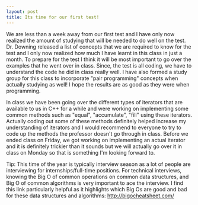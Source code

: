 ```yaml
---
layout: post
title: Its time for our first test!
---
```

We are less than a week away from our first test and I have only now realized the amount of studying that will be needed to do well on the test. Dr. Downing released a list of concepts that we are required to know for the test and I only now realized how much I have learnt in this class in just a month.
To prepare for the test I think it will be most important to go over the examples that he went over in class. Since, the test is all coding, we have to understand the code he did in class really well. I have also formed a study group for this class to incorporate "pair programming" concepts when actually studying as well! I hope the results are as good as they were when programming.

In class we have been going over the different types of iterators that are available to us in C++ for a while and were working on implementing some common methods such as "equal", "accumulate", "fill" using these iterators. Actually coding out some of these methods definitely helped increase my understanding of iterators and I would recommend to everyone to try to code up the methods the professor doesn't go through in class. Before we ended class on Friday, we got working on implementing an actual iterator and it is definitely trickier than it sounds but we will actually go over it in class on Monday so that is something I'm looking forward to.

Tip:
This time of the year is typically interview season as a lot of people are interviewing for internships/full-time positions. For technical interviews, knowing the Big O of common operations on common data structures, and Big O of common algorithms is very important to ace the interview. I find this link particularly helpful as it highlights which Big Os are good and bad for these data structures and algorithms: http://bigocheatsheet.com/

